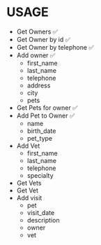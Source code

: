 # USAGE

* Get Owners  ✅
* Get Owner by id ✅
* Get Owner by telephone ✅
* Add owner ✅ 
    * first_name
    * last_name
    * telephone
    * address
    * city
    * pets
* Get Pets for owner ✅
* Add Pet to Owner ✅
    * name
    * birth_date
    * pet_type
* Add Vet
    * first_name
    * last_name
    * telephone
    * specialty
* Get Vets
* Get Vet    
* Add visit
    * pet
    * visit_date
    * description
    * owner
    * vet
